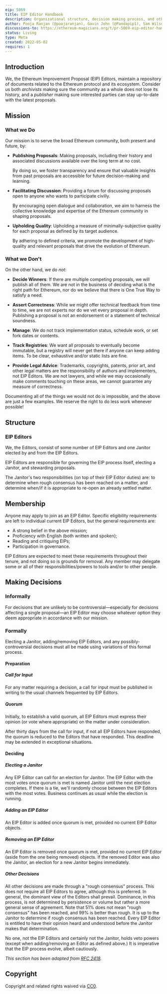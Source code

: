 ```yaml
---
eip: 5069
title: EIP Editor Handbook
description: Organizational structure, decision making process, and other EIP Editor odds and ends.
author: Pooja Ranjan (@poojaranjan), Gavin John (@Pandapip1), Sam Wilson (@SamWilsn), et al.
discussions-to: https://ethereum-magicians.org/t/pr-5069-eip-editor-handbook/9137
status: Living
type: Meta
created: 2022-05-02
requires: 1
---
```


## Introduction

We, the Ethereum Improvement Proposal (EIP) Editors, maintain a repository of documents related to the Ethereum protocol and its ecosystem. Consider us both _archivists_ making sure the community as a whole does not lose its history, and a _publisher_ making sure interested parties can stay up-to-date with the latest proposals.

## Mission

### What we Do

Our mission is to serve the broad Ethereum community, both present and future, by:

 - **Publishing Proposals**: Making proposals, including their history and associated discussions available over the long term at no cost.
    
    By doing so, we foster transparency and ensure that valuable insights from past proposals are accessible for future decision-making and learning.
 - **Facilitating Discussion**: Providing a forum for discussing proposals open to anyone who wants to participate civilly.
    
    By encouraging open dialogue and collaboration, we aim to harness the collective knowledge and expertise of the Ethereum community in shaping proposals.
 - **Upholding Quality**: Upholding a measure of minimally-subjective quality for each proposal as defined by its target audience.

    By adhering to defined criteria, we promote the development of high-quality and relevant proposals that drive the evolution of Ethereum.

### What we Don't

On the other hand, we do _not_:

 - **Decide Winners**: If there are multiple competing proposals, we will publish all of them. We are not in the business of deciding what is the right path for Ethereum, nor do we believe that there is One True Way to satisfy a need.

 - **Assert Correctness**: While we might offer technical feedback from time to time, we are not experts nor do we vet every proposal in depth. Publishing a proposal is not an endorsement or a statement of technical soundness.

 - **Manage**: We do not track implementation status, schedule work, or set fork dates or contents.

 - **Track Registries**: We want all proposals to eventually become immutable, but a registry will never get there if anyone can keep adding items. To be clear, exhaustive and/or static lists are fine. 

 - **Provide Legal Advice**: Trademarks, copyrights, patents, prior art, and other legal matters are the responsibility of authors and implementers, not EIP Editors. We are not lawyers, and while we may occasionally make comments touching on these areas, we cannot guarantee any measure of correctness.

Documenting all of the things we would not do is impossible, and the above are just a few examples. We reserve the right to do less work whenever possible!

## Structure

### EIP Editors

We, the Editors, consist of some number of EIP Editors and one Janitor elected by and from the EIP Editors.

EIP Editors are responsible for governing the EIP process itself, electing a Janitor, and stewarding proposals.

The Janitor's two responsibilities (on top of their EIP Editor duties) are: to determine when rough consensus has been reached on a matter, and determine when/if it is appropriate to re-open an already settled matter.

## Membership

Anyone may apply to join as an EIP Editor. Specific eligibility requirements are left to individual current EIP Editors, but the general requirements are:

 - A strong belief in the above mission;
 - Proficiency with English (both written and spoken);
 - Reading and critiquing EIPs;
 - Participation in governance.

EIP Editors are expected to meet these requirements throughout their tenure, and not doing so is grounds for removal. Any member may delegate some or all of their responsibilities/powers to tools and/or to other people.

## Making Decisions

### Informally

For decisions that are unlikely to be controversial&mdash;especially for decisions affecting a single proposal&mdash;an EIP Editor may choose whatever option they deem appropriate in accordance with our mission.

### Formally

Electing a Janitor, adding/removing EIP Editors, and any possibly-controversial decisions must all be made using variations of this formal process.

#### Preparation

##### Call for Input

For any matter requiring a decision, a call for input must be published in writing to the usual channels frequented by EIP Editors.

##### Quorum

Initially, to establish a valid quorum, all EIP Editors must express their opinion (or vote where appropriate) on the matter under consideration.

After thirty days from the call for input, if not all EIP Editors have responded, the quorum is reduced to the Editors that have responded. This deadline may be extended in exceptional situations.

#### Deciding

##### Electing a Janitor

Any EIP Editor can call for an election for Janitor. The EIP Editor with the most votes once quorum is met is named Janitor until the next election completes. If there is a tie, we'll randomly choose between the EIP Editors with the most votes. Business continues as usual while the election is running.

##### Adding an EIP Editor

An EIP Editor is added once quorum is met, provided no current EIP Editor objects.

##### Removing an EIP Editor

An EIP Editor is removed once quorum is met, provided no current EIP Editor (aside from the one being removed) objects. If the removed Editor was also the Janitor, an election for a new Janitor begins immediately.

##### Other Decisions

All other decisions are made through a "rough consensus" process. This does not require all EIP Editors to agree, although this is preferred. In general, the dominant view of the Editors shall prevail. Dominance, in this process, is not determined by persistence or volume but rather a more general sense of agreement. Note that 51% does not mean "rough consensus" has been reached, and 99% is better than rough. It is up to the Janitor to determine if rough consensus has been reached. Every EIP Editor is entitled to have their opinion heard and understood before the Janitor makes that determination.

No one, not the EIP Editors and certainly not the Janitor, holds veto powers (except when adding/removing an Editor as defined above.) It is imperative that the EIP process evolve, albeit cautiously.

_This section has been adapted from [RFC 2418]._

## Copyright

Copyright and related rights waived via [CC0](../LICENSE.md).

[RFC 2418]: https://www.rfc-editor.org/rfc/rfc2418
